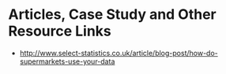 Articles, Case Study and Other Resource Links
=============================================
+ http://www.select-statistics.co.uk/article/blog-post/how-do-supermarkets-use-your-data
